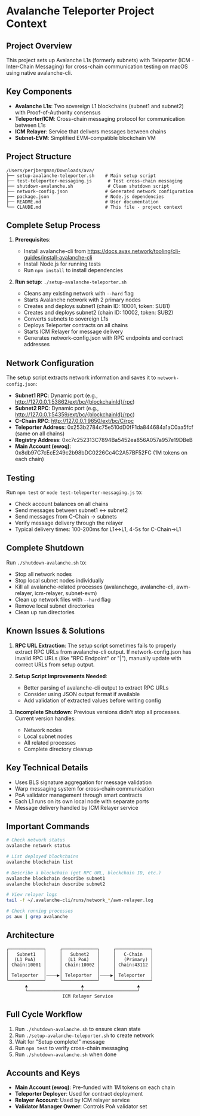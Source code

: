 # Avalanche Teleporter Project Context

## Project Overview
This project sets up Avalanche L1s (formerly subnets) with Teleporter (ICM - Inter-Chain Messaging) for cross-chain communication testing on macOS using native avalanche-cli.

## Key Components
- **Avalanche L1s**: Two sovereign L1 blockchains (subnet1 and subnet2) with Proof-of-Authority consensus
- **Teleporter/ICM**: Cross-chain messaging protocol for communication between L1s
- **ICM Relayer**: Service that delivers messages between chains
- **Subnet-EVM**: Simplified EVM-compatible blockchain VM

## Project Structure
```
/Users/perjbergman/Downloads/ava/
├── setup-avalanche-teleporter.sh    # Main setup script
├── test-teleporter-messaging.js      # Test cross-chain messaging
├── shutdown-avalanche.sh             # Clean shutdown script
├── network-config.json              # Generated network configuration
├── package.json                     # Node.js dependencies
├── README.md                        # User documentation
└── CLAUDE.md                        # This file - project context
```

## Complete Setup Process
1. **Prerequisites**: 
   - Install avalanche-cli from https://docs.avax.network/tooling/cli-guides/install-avalanche-cli
   - Install Node.js for running tests
   - Run `npm install` to install dependencies

2. **Run setup**: `./setup-avalanche-teleporter.sh`
   - Cleans any existing network with `--hard` flag
   - Starts Avalanche network with 2 primary nodes
   - Creates and deploys subnet1 (chain ID: 10001, token: SUB1)
   - Creates and deploys subnet2 (chain ID: 10002, token: SUB2)
   - Converts subnets to sovereign L1s
   - Deploys Teleporter contracts on all chains
   - Starts ICM Relayer for message delivery
   - Generates network-config.json with RPC endpoints and contract addresses

## Network Configuration
The setup script extracts network information and saves it to `network-config.json`:
- **Subnet1 RPC**: Dynamic port (e.g., http://127.0.0.1:53862/ext/bc/{blockchainId}/rpc)
- **Subnet2 RPC**: Dynamic port (e.g., http://127.0.0.1:54359/ext/bc/{blockchainId}/rpc)
- **C-Chain RPC**: http://127.0.0.1:9650/ext/bc/C/rpc
- **Teleporter Address**: 0x253b2784c75e510dD0fF1da844684a1aC0aa5fcf (same on all chains)
- **Registry Address**: 0xc7c252313C7894Ba5452ea856A057a957e19DBeB
- **Main Account (ewoq)**: 0x8db97C7cEcE249c2b98bDC0226Cc4C2A57BF52FC (1M tokens on each chain)

## Testing
Run `npm test` or `node test-teleporter-messaging.js` to:
- Check account balances on all chains
- Send messages between subnet1 ↔ subnet2
- Send messages from C-Chain → subnets
- Verify message delivery through the relayer
- Typical delivery times: 100-200ms for L1↔L1, 4-5s for C-Chain→L1

## Complete Shutdown
Run `./shutdown-avalanche.sh` to:
- Stop all network nodes
- Stop local subnet nodes individually
- Kill all avalanche-related processes (avalanchego, avalanche-cli, awm-relayer, icm-relayer, subnet-evm)
- Clean up network files with `--hard` flag
- Remove local subnet directories
- Clean up run directories

## Known Issues & Solutions
1. **RPC URL Extraction**: The setup script sometimes fails to properly extract RPC URLs from avalanche-cli output. If network-config.json has invalid RPC URLs (like "RPC Endpoint" or "|"), manually update with correct URLs from setup output.

2. **Setup Script Improvements Needed**:
   - Better parsing of avalanche-cli output to extract RPC URLs
   - Consider using JSON output format if available
   - Add validation of extracted values before writing config

3. **Incomplete Shutdown**: Previous versions didn't stop all processes. Current version handles:
   - Network nodes
   - Local subnet nodes
   - All related processes
   - Complete directory cleanup

## Key Technical Details
- Uses BLS signature aggregation for message validation
- Warp messaging system for cross-chain communication
- PoA validator management through smart contracts
- Each L1 runs on its own local node with separate ports
- Message delivery handled by ICM Relayer service

## Important Commands
```bash
# Check network status
avalanche network status

# List deployed blockchains
avalanche blockchain list

# Describe a blockchain (get RPC URL, blockchain ID, etc.)
avalanche blockchain describe subnet1
avalanche blockchain describe subnet2

# View relayer logs
tail -f ~/.avalanche-cli/runs/network_*/awm-relayer.log

# Check running processes
ps aux | grep avalanche
```

## Architecture
```
┌─────────────┐     ┌─────────────┐     ┌─────────────┐
│   Subnet1   │     │   Subnet2   │     │   C-Chain   │
│  (L1 PoA)   │     │  (L1 PoA)   │     │   (Primary) │
│ Chain:10001 │     │ Chain:10002 │     │ Chain:43112 │
│             │     │             │     │             │
│ Teleporter  │────▶│ Teleporter  │────▶│ Teleporter  │
└─────────────┘     └─────────────┘     └─────────────┘
       ▲                    ▲                    ▲
       └────────────────────┴────────────────────┘
                     ICM Relayer Service
```

## Full Cycle Workflow
1. Run `./shutdown-avalanche.sh` to ensure clean state
2. Run `./setup-avalanche-teleporter.sh` to create network
3. Wait for "Setup complete!" message
4. Run `npm test` to verify cross-chain messaging
5. Run `./shutdown-avalanche.sh` when done

## Accounts and Keys
- **Main Account (ewoq)**: Pre-funded with 1M tokens on each chain
- **Teleporter Deployer**: Used for contract deployment
- **Relayer Account**: Used by ICM relayer service
- **Validator Manager Owner**: Controls PoA validator set